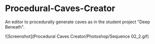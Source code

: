 # Procedural-Caves-Creator
An editor to procedurally generate caves as in the student project "Deep Beneath".

![Screenshot](Procedural Caves Creator/Photoshop/Sequence 02_2.gif)
